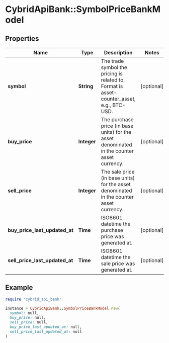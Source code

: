 # CybridApiBank::SymbolPriceBankModel

## Properties

| Name | Type | Description | Notes |
| ---- | ---- | ----------- | ----- |
| **symbol** | **String** | The trade symbol the pricing is related to. Format is asset-counter_asset, e.g., BTC-USD. | [optional] |
| **buy_price** | **Integer** | The purchase price (in base units) for the asset denominated in the counter asset currency. | [optional] |
| **sell_price** | **Integer** | The sale price (in base units) for the asset denominated in the counter asset currency. | [optional] |
| **buy_price_last_updated_at** | **Time** | ISO8601 datetime the purchase price was generated at. | [optional] |
| **sell_price_last_updated_at** | **Time** | ISO8601 datetime the sale price was generated at. | [optional] |

## Example

```ruby
require 'cybrid_api_bank'

instance = CybridApiBank::SymbolPriceBankModel.new(
  symbol: null,
  buy_price: null,
  sell_price: null,
  buy_price_last_updated_at: null,
  sell_price_last_updated_at: null
)
```


